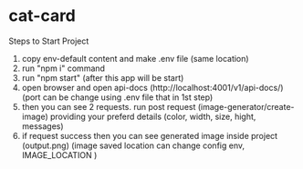 # cat-card

Steps to Start Project
1. copy env-default content and make .env file (same location)
2. run "npm i" command
3. run "npm start" (after this app will be start)
4. open browser and open api-docs (http://localhost:4001/v1/api-docs/) (port can be change using .env file that in 1st step)
5. then you can see 2 requests. run post request (image-generator/create-image) providing your preferd details (color, width, size, hight, messages)
6. if request success then you can see generated image inside project (output.png) (image saved location can change config env, IMAGE_LOCATION ) 
